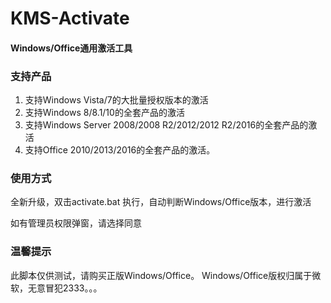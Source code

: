 # KMS-Activate
#### Windows/Office通用激活工具

### 支持产品
1. 支持Windows Vista/7的大批量授权版本的激活
2. 支持Windows 8/8.1/10的全套产品的激活
3. 支持Windows Server 2008/2008 R2/2012/2012 R2/2016的全套产品的激活
4. 支持Office 2010/2013/2016的全套产品的激活。

### 使用方式
全新升级，双击activate.bat 执行，自动判断Windows/Office版本，进行激活

如有管理员权限弹窗，请选择同意

### 温馨提示
此脚本仅供测试，请购买正版Windows/Office。
Windows/Office版权归属于微软，无意冒犯2333。。。

